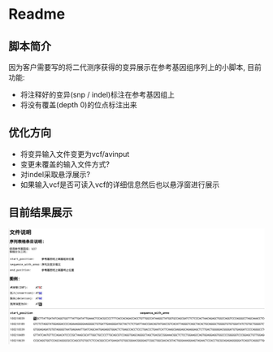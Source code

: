 # Readme

## 脚本简介
因为客户需要写的将二代测序获得的变异展示在参考基因组序列上的小脚本, 目前功能:
- 将注释好的变异(snp / indel)标注在参考基因组上
- 将没有覆盖(depth 0)的位点标注出来

## 优化方向
- 将变异输入文件变更为vcf/avinput
- 变更未覆盖的输入文件方式?
- 对indel采取悬浮展示?
- 如果输入vcf是否可读入vcf的详细信息然后也以悬浮窗进行展示

## 目前结果展示
![demo_pic](https://github.com/SilenWang/fastaAnno/blob/master/pic/demo.jpeg)